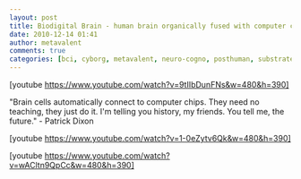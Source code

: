 ```yaml
---
layout: post
title: Biodigital Brain - human brain organically fused with computer chips
date: 2010-12-14 01:41
author: metavalent
comments: true
categories: [bci, cyborg, metavalent, neuro-cogno, posthuman, substrate independence]
---
```

[youtube https://www.youtube.com/watch?v=9tIIbDunFNs&w=480&h=390]

"Brain cells automatically connect to computer chips. They need no teaching, they just do it. I'm telling you history, my friends. You tell me, the future." - Patrick Dixon

[youtube https://www.youtube.com/watch?v=1-0eZytv6Qk&w=480&h=390]

[youtube https://www.youtube.com/watch?v=wACltn9QpCc&w=480&h=390]
